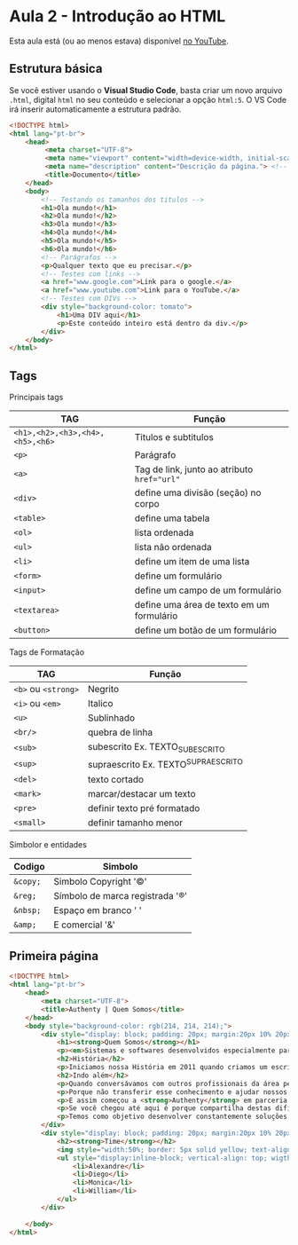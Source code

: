 # Aula 2 - Introdução ao HTML 

Esta aula está (ou ao menos estava) disponível [no YouTube](https://www.youtube.com/watch?v=6IMsMX3d8zY).

## Estrutura básica

Se você estiver usando o **Visual Studio Code**, basta criar um novo arquivo `.html`, digital `html` no seu conteúdo e selecionar a opção `html:5`. O VS Code irá inserir automaticamente a estrutura padrão.

```html
<!DOCTYPE html>
<html lang="pt-br">
    <head>
         <meta charset="UTF-8">
         <meta name="viewport" content="width=device-width, initial-scale=1.0">
         <meta name="description" content="Descrição da página."> <!-- descrição é importante para que os buscadores encontrem sua página -->
         <title>Documento</title>
    </head>
    <body>
        <!-- Testando os tamanhos dos titulos -->
        <h1>Ola mundo!</h1>
        <h2>Ola mundo!</h2>
        <h3>Ola mundo!</h3>
        <h4>Ola mundo!</h4>
        <h5>Ola mundo!</h5>
        <h6>Ola mundo!</h6>
        <!-- Parágrafos -->
        <p>Qualquer texto que eu precisar.</p>
        <!-- Testes com links -->
        <a href="www.google.com">Link para o google.</a>
        <a href="www.youtube.com">Link para o YouTube.</a>
        <!-- Testes com DIVs -->
        <div style="background-color: tomato">
            <h1>Uma DIV aqui</h1>
            <p>Este conteúdo inteiro está dentro da div.</p>
        </div>
    </body>
</html>
```

## Tags

Principais tags

| **TAG** | **Função** |
| --- | --- |
| `<h1>,<h2>,<h3>,<h4>,<h5>,<h6>` | Titulos e subtitulos |
| `<p>` | Parágrafo |
| `<a>` | Tag de link, junto ao atributo `href="url"` |
| `<div>` | define uma divisão (seção) no corpo |
| `<table>` | define uma tabela |
| `<ol>` | lista ordenada |
| `<ul>` | lista não ordenada |
| `<li>` | define um item de uma lista |
| `<form>` | define um formulário |
| `<input>` | define um campo de um formulário |
| `<textarea>` | define uma área de texto em um formulário |
| `<button>` | define um botão de um formulário |

Tags de Formatação

| **TAG** | **Função** |
| --- | --- |
| `<b>` ou `<strong>` | Negrito |
| `<i>` ou `<em>` | Italico |
| `<u>` | Sublinhado |
| `<br/>` | quebra de linha |
| `<sub>` | subescrito Ex. TEXTO<sub>SUBESCRITO</sub> |
| `<sup>` | supraescrito Ex. TEXTO<sup>SUPRAESCRITO</sup> |
| `<del>` | texto cortado |
| `<mark>` | marcar/destacar um texto |
| `<pre>` | definir texto pré formatado |
| `<small>` | definir tamanho menor |

Simbolor e entidades

| **Codigo** | **Simbolo** |
| --- | --- |
| `&copy;` | Simbolo Copyright '&copy;' |
| `&reg;` | Símbolo de marca registrada '&reg;' |
| `&nbsp;` | Espaço em branco '&nbsp;' |
| `&amp;` | E comercial '&amp;' |

## Primeira página

```html
<!DOCTYPE html>
<html lang="pt-br">
    <head>
        <meta charset="UTF-8">
        <title>Authenty | Quem Somos</title>
    </head>
    <body style="background-color: rgb(214, 214, 214);">
        <div style="display: block; padding: 20px; margin:20px 10% 20px 10%; border-radius: 5px; background-color: white;">
            <h1><strong>Quem Somos</strong></h1>
            <p><em>Sistemas e softwares desenvolvidos especialmente para escritórios de arquitetura e engenharia</em></p>
            <h2>História</h2>
            <p>Iniciamos nossa História em 2011 quando criamos um escritório de Engenharia voltado para Projetos de Estruturas, a MDC Projetos. Mas logo de cara nos deparamos com um problema: <strong>QUANTO COBRAR PELOS PROJETOS?</strong> E a partir deste momento, nos dedicamos a encontrar uma maneira simples, prática e assertiva de elaborar nossas propostas. Não foi um trabalho fácil. Ao longo dos anos estudamos muito sobre o assunto e fomos além: Tudo o que implementávamos era testado na prática! Sim, testamos tudo no nosso escritório de Engenharia.</p>
            <h2>Indo além</h2>
            <p>Quando conversávamos com outros profissionais da área percebíamos que essa dificuldade era mais comum do que imaginávamos. Daí surgiu a ideia:</p>
            <p>Porque não transferir esse conhecimento e ajudar nossos colegas?</p>
            <p>E assim começou a <strong>Authenty</strong> em parceria com a MDC, que  continuará sendo sua fonte de inspiração para vivenciar percalços do dia a dia e transformá-los em oportunidades que facilitam a vida de muitos profissionais.</p>
            <p>Se você chegou até aqui é porque compartilha destas dificuldades, portanto, está no lugar certo!</p>
            <p>Temos como objetivo desenvolver constantemente soluções inovadoras para otimizar processos nos escritórios e gostaríamos de convidar você, profissional, para fazer parte da comunidade Authenty e nos dizer: Como podemos te ajudar a melhorar o dia a dia do seu escritório?</p>
        </div>
        <div style="display: block; padding: 20px; margin:20px 10% 20px 10%; border-radius: 5px; background-color: white;">
            <h2><strong>Time</strong></h2>
            <img style="width:50%; border: 5px solid yellow; text-align: center;" src="https://www.authenty.com.br/site/imgs/textos/alexandre-diego-monica-e-willian.JPG">
            <ul style="display:inline-block; vertical-align: top; wigth: 20%; margin: 5%;">
                <li>Alexandre</li>
                <li>Diego</li>
                <li>Monica</li>
                <li>William</li>
            </ul>
        </div>
        
    </body>
</html>
```

